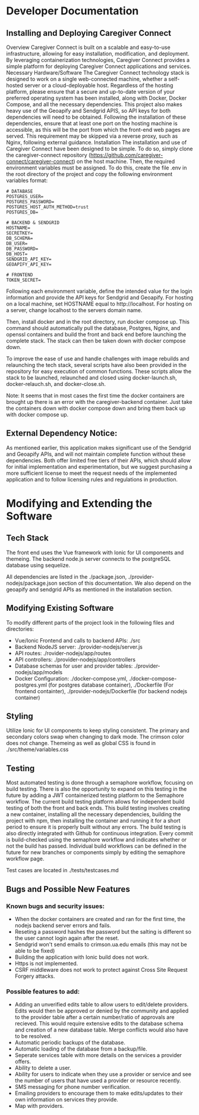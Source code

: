 # Developer Documentation

## Installing and Deploying Caregiver Connect
Overview
Caregiver Connect is built on a scalable and easy-to-use infrastructure, allowing for easy installation, modification, and deployment. By leveraging containerization technologies, Caregiver Connect provides a simple platform for deploying Caregiver Connect applications and services.
Necessary Hardware/Software
The Caregiver Connect technology stack is designed to work on a single web-connected machine, whether a self-hosted server or a cloud-deployable host. Regardless of the hosting platform, please ensure that a secure and up-to-date version of your preferred operating system has been installed, along with Docker, Docker Compose, and all the necessary dependencies. This project also makes heavy use of the Geoapify and Sendgrid APIS, so API keys for both dependencies will need to be obtained. Following the installation of these dependencies, ensure that at least one port on the hosting machine is accessible, as this will be the port from which the front-end web pages are served. This requirement may be skipped via a reverse proxy, such as Nginx, following external guidance.
Installation
The installation and use of Caregiver Connect have been designed to be simple. To do so, simply clone the caregiver-connect repository (https://github.com/caregiver-connect/caregiver-connect) on the host machine. Then, the required environment variables must be assigned. To do this, create the file .env in the root directory of the project and copy the following environment variables format:
```
# DATABASE
POSTGRES_USER=
POSTGRES_PASSWORD=
POSTGRES_HOST_AUTH_METHOD=trust
POSTGRES_DB=

# BACKEND & SENDGRID
HOSTNAME=
SECRETKEY=
DB_SCHEMA=
DB_USER=
DB_PASSWORD=
DB_HOST=
SENDGRID_API_KEY=
GEOAPIFY_API_KEY=

# FRONTEND
TOKEN_SECRET=
```
Following each environment variable, define the intended value for the login information and provide the API keys for Sendgrid and Geoapify. For hosting on a local machine, set HOSTNAME equal to http://localhost. For hosting on a server, change localhost to the servers domain name.

Then, install docker and in the root directory, run docker compose up. This command should automatically pull the database, Postgres, Nginx, and openssl containers and build the front and back end before launching the complete stack. The stack can then be taken down with docker compose down.

To improve the ease of use and handle challenges with image rebuilds and relaunching the tech stack, several scripts have also been provided in the repository for easy execution of common functions. These scripts allow the stack to be launched, relaunched and closed using docker-launch.sh, docker-relauch.sh, and docker-close.sh.

Note: It seems that in most cases the first time the docker containers are brought up there is an error with the caregiver-backend container. Just take the containers down with docker compose down and bring them back up with docker compose up.

## External Dependency Notice:

As mentioned earlier, this application makes significant use of the Sendgrid and Geoapify APIs, and will not maintain complete function without these dependencies. Both offer limited free tiers of their APIs, which should allow for initial implementation and experimentation, but we suggest purchasing a more sufficient license to meet the request needs of the implemented application and to follow licensing rules and regulations in production.


# Modifying and Extending the Software
## Tech Stack
The front end uses the Vue framework with Ionic for UI components and themeing. The backend node.js server connects to the postgreSQL database using sequelize.

All dependencies are listed in the ./package.json, ./provider-nodejs/package.json section of this documentation. We also depend on the geoapify and sendgrid APIs as mentioned in the installation section.

## Modifying Existing Software
To modify different parts of the project look in the following files and directories:

- Vue/Ionic Frontend and calls to backend APIs: ./src
- Backend NodeJS server: ./provider-nodejs/server.js
- API routes: ./rovider-nodejs/app/routes
- API controllers: ./provider-nodejs/app/controllers
- Database schemas for user and provider tables: ./provider-nodejs/app/models
- Docker Configuration: ./docker-compose.yml, ./docker-compose-postgres.yml (for postgres database container), ./Dockerfile (For frontend containter), ./provider-nodejs/Dockerfile (for backend nodejs container)

## Styling
Utilize Ionic for UI components to keep styling consistent. The primary and secondary colors swap when changing to dark mode. The crimson color does not change. Themeing as well as global CSS is found in ./src/theme/variables.css

## Testing
Most automated testing is done through a semaphore workflow, focusing on build testing. There is also the opportunity to expand on this testing in the future by adding a JWT containerized testing platform to the Semaphore workflow. The current build testing platform allows for independent build testing of both the front and back ends. This build testing involves creating a new container, installing all the necessary dependencies, building the project with npm, then installing the container and running it for a short period to ensure it is properly built without any errors. The build testing is also directly integrated with Github for continuous integration. Every commit is build-checked using the semaphore workflow and indicates whether or not the build has passed. Individual build workflows can be defined in the future for new branches or components simply by editing the semaphore workflow page.

Test cases are located in ./tests/testcases.md

## Bugs and Possible New Features
### Known bugs and security issues:

- When the docker containers are created and ran for the first time, the nodejs backend server errors and fails.
- Reseting a password hashes the password but the salting is different so the user cannot login again after the reset.
- Sendgrid won't send emails to crimson.ua.edu emails (this may not be able to be fixed)
- Building the application with Ionic build does not work.
- Https is not implemented.
- CSRF middleware does not work to protect against Cross Site Request Forgery attacks.


### Possible features to add:

- Adding an unverified edits table to allow users to edit/delete providers. Edits would then be approved or denied by the community and applied to the provider table after a certain number/ratio of approvals are recieved. This would require extensive edits to the database schema and creation of a new database table. Merge conflicts would also have to be resolved.
- Automatic periodic backups of the database.
- Automatic loading of the database from a backup/file.
- Seperate services table with more details on the services a provider offers.
- Ability to delete a user.
- Ability for users to indicate when they use a provider or service and see the number of users that have used a provider or resource recently.
- SMS messaging for phone number verification.
- Emailing providers to encourage them to make edits/updates to their own information on services they provide.
- Map with providers.
